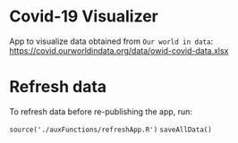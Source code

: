 # Covid-19 Visualizer

App to visualize data obtained from `Our world in data`: <https://covid.ourworldindata.org/data/owid-covid-data.xlsx>

# Refresh data
To refresh data before re-publishing the app, run:

`source('./auxFunctions/refreshApp.R')`
`saveAllData()`
